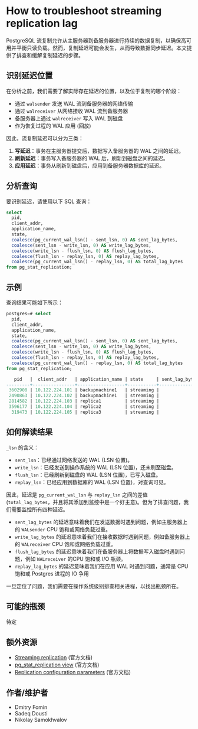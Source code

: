 # How to troubleshoot streaming replication lag

PostgreSQL 流复制允许从主服务器到备服务器进行持续的数据复制，以确保高可用并平衡只读负载。然而，复制延迟可能会发生，从而导致数据同步延迟。本文提供了排查和缓解复制延迟的步骤。

## 识别延迟位置

在分析之前，我们需要了解实际存在延迟的位置，以及位于复制的哪个阶段：

- 通过 `walsender` 发送 WAL 流到备服务器的网络传输
- 通过 `walreceiver` 从网络接收 WAL 流到备服务器
- 备服务器上通过 `walreceiver` 写入 WAL 到磁盘
- 作为恢复过程的 WAL 应用 (回放)

因此，流复制延迟可以分为三类：

1. **写延迟**：事务在主服务器提交后，数据写入备服务器的 WAL 之间的延迟。
2. **刷新延迟**：事务写入备服务器的 WAL 后，刷新到磁盘之间的延迟。
3. **应用延迟**：事务从刷新到磁盘后，应用到备服务器数据库的延迟。

## 分析查询

要识别延迟，请使用以下 SQL 查询：

```sql
select
  pid,
  client_addr,
  application_name,
  state,
  coalesce(pg_current_wal_lsn() - sent_lsn, 0) AS sent_lag_bytes,
  coalesce(sent_lsn - write_lsn, 0) AS write_lag_bytes,
  coalesce(write_lsn - flush_lsn, 0) AS flush_lag_bytes,
  coalesce(flush_lsn - replay_lsn, 0) AS replay_lag_bytes,
  coalesce(pg_current_wal_lsn() - replay_lsn, 0) AS total_lag_bytes
from pg_stat_replication;
```

## 示例

查询结果可能如下所示：

```sql
postgres=# select
  pid,
  client_addr,
  application_name,
  state,
  coalesce(pg_current_wal_lsn() - sent_lsn, 0) AS sent_lag_bytes,
  coalesce(sent_lsn - write_lsn, 0) AS write_lag_bytes,
  coalesce(write_lsn - flush_lsn, 0) AS flush_lag_bytes,
  coalesce(flush_lsn - replay_lsn, 0) AS replay_lag_bytes,
  coalesce(pg_current_wal_lsn() - replay_lsn, 0) AS total_lag_bytes
from pg_stat_replication;

   pid   |  client_addr   | application_name | state     | sent_lag_bytes | write_lag_bytes | flush_lag_bytes | replay_lag_bytes | total_lag_bytes
---------+----------------+------------------+-----------+----------------+-----------------+-----------------+------------------+-----------------
 3602908 | 10.122.224.101 | backupmachine1   | streaming |              0 |       728949184 |               0 |                0 |               0
 2490863 | 10.122.224.102 | backupmachine1   | streaming |              0 |       519580176 |               0 |                0 |               0
 2814582 | 10.122.224.103 | replica1         | streaming |              0 |          743384 |               0 |          1087208 |         1830592
 3596177 | 10.122.224.104 | replica2         | streaming |              0 |         2426856 |               0 |          4271952 |         6698808
  319473 | 10.122.224.105 | replica3         | streaming |              0 |          125080 |          162040 |          4186920 |         4474040
```

## 如何解读结果

`_lsn` 的含义：

- `sent_lsn`：已经通过网络发送的 WAL (LSN 位置)。
- `write_lsn`：已经发送到操作系统的 WAL (LSN 位置)，还未刷至磁盘。
- `flush_lsn`：已经刷新到磁盘的 WAL (LSN 位置)，已写入磁盘。
- `replay_lsn`：已经应用到数据库的 WAL (LSN 位置)，对查询可见。

因此，延迟是 `pg_current_wal_lsn` 与 `replay_lsn` 之间的差值 (`total_lag_bytes`，并且将其添加到监控中是一个好主意)。但为了排查问题，我们需要监控所有四种延迟。

- `sent_lag_bytes` 的延迟意味着我们在发送数据时遇到问题，例如主服务器上的 `WALsender` CPU 饱和或网络负载过重。
- `write_lag_bytes` 的延迟意味着我们在接收数据时遇到问题，例如备服务器上的 `WALreceiver` CPU 饱和或网络负载过重。
- `flush_lag_bytes` 的延迟意味着我们在备服务器上将数据写入磁盘时遇到问题，例如 `WALreceiver` 的CPU 饱和或 I/O 瓶颈。
- `replay_lag_bytes` 的延迟意味着我们在应用 WAL 时遇到问题，通常是 CPU 饱和或 Postgres 进程的 IO 争用

一旦定位了问题，我们需要在操作系统级别排查相关进程，以找出瓶颈所在。

## 可能的瓶颈

待定

## 额外资源

- [Streaming replication](https://www.postgresql.org/docs/current/warm-standby.html#STREAMING-REPLICATION) (官方文档)
- [pg_stat_replication view](https://www.postgresql.org/docs/current/monitoring-stats.html#PG-STAT-REPLICATION-VIEW) (官方文档)
- [Replication configuration parameters](https://www.postgresql.org/docs/current/runtime-config-replication.html) (官方文档)

## 作者/维护者

- Dmitry Fomin
- Sadeq Dousti
- Nikolay Samokhvalov
